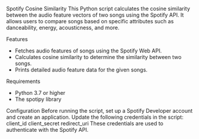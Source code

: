 Spotify Cosine Similarity
This Python script calculates the cosine similarity between the audio feature vectors of two songs using the Spotify API. It allows users to compare songs based on specific attributes such as danceability, energy, acousticness, and more.

Features
  - Fetches audio features of songs using the Spotify Web API.
  - Calculates cosine similarity to determine the similarity between two songs.
  - Prints detailed audio feature data for the given songs.

Requirements
  - Python 3.7 or higher
  - The spotipy library

Configuration
Before running the script, set up a Spotify Developer account and create an application. Update the following credentials in the script:
client_id
client_secret
redirect_uri
These credentials are used to authenticate with the Spotify API.
